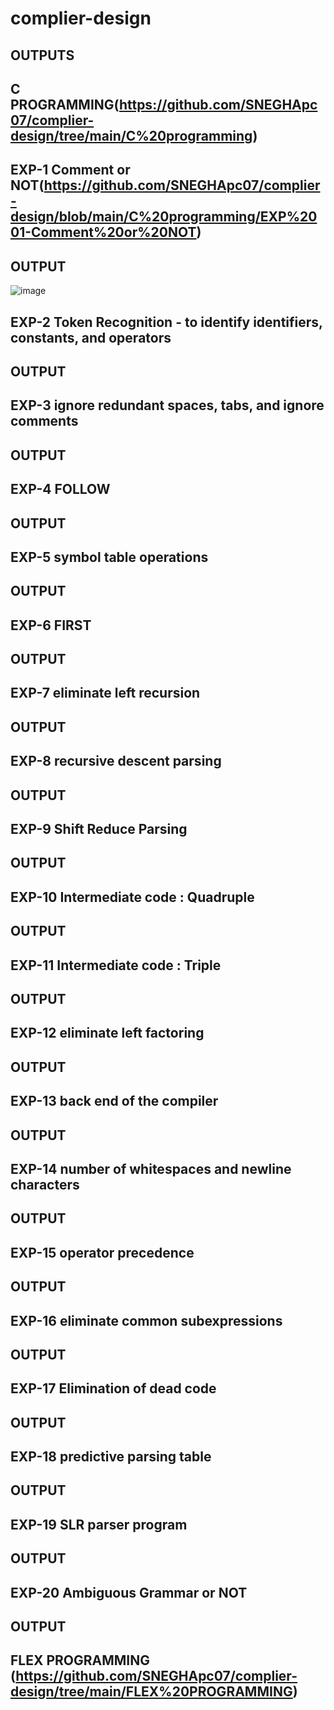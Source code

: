 # complier-design
## OUTPUTS
## C PROGRAMMING(https://github.com/SNEGHApc07/complier-design/tree/main/C%20programming)
## EXP-1 Comment or NOT(https://github.com/SNEGHApc07/complier-design/blob/main/C%20programming/EXP%2001-Comment%20or%20NOT)
## OUTPUT
![image](https://github.com/SNEGHApc07/complier-design/assets/112924718/76c2e375-b4b6-4eb5-9a08-64b85b24576a)

## EXP-2 Token Recognition - to identify identifiers, constants, and operators
## OUTPUT
## EXP-3 ignore redundant spaces, tabs, and ignore comments
## OUTPUT
## EXP-4 FOLLOW
## OUTPUT
## EXP-5 symbol table operations
## OUTPUT
## EXP-6 FIRST
## OUTPUT
## EXP-7 eliminate left recursion
## OUTPUT
## EXP-8 recursive descent parsing
## OUTPUT
## EXP-9 Shift Reduce Parsing
## OUTPUT
## EXP-10 Intermediate code : Quadruple
## OUTPUT
## EXP-11 Intermediate code : Triple
## OUTPUT
## EXP-12 eliminate left factoring
## OUTPUT
## EXP-13 back end of the compiler
## OUTPUT
## EXP-14 number of whitespaces and newline characters
## OUTPUT
## EXP-15 operator precedence 
## OUTPUT
## EXP-16 eliminate common subexpressions
## OUTPUT
## EXP-17 Elimination of dead code
## OUTPUT
## EXP-18 predictive parsing table
## OUTPUT
## EXP-19 SLR parser program
## OUTPUT
## EXP-20 Ambiguous Grammar or NOT
## OUTPUT

## FLEX PROGRAMMING (https://github.com/SNEGHApc07/complier-design/tree/main/FLEX%20PROGRAMMING)


